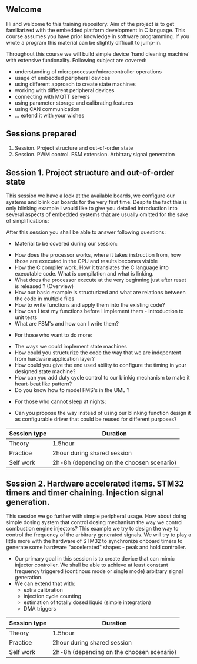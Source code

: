 ## Welcome

Hi and welcome to this training repository. Aim of the project is to get familiarized with the embedded platform development in C language. This course assumes you have prior knowledge in software programming. If you wrote a program this material can be slightly difficult to jump-in. 

Throughout this course we will build simple device 'hand cleaning machine' with extensive funtionality. Following subject are covered:

 - understanding of microprocessor/microcontroller operations
 - usage of embedded peripheral devices 
 - using different approach to create state machines
 - working with different peripheral devices
 - connecting with MQTT servers
 - using parameter storage and calibrating features
 - using CAN communication 
 - ... extend it with your wishes

## Sessions prepared


1. Session.  Project structure and out-of-order state
2. Session.  PWM control. FSM extension. Arbitrary signal generation

## Session 1. Project structure and out-of-order state

This session we have a look at the available boards, we configure our systems and blink our boards for the very first time. Despite the fact this is only blinking example I would like to give you detailed introduction into several aspects of embedded systems that are usually omitted for the sake of simplifications:

After this session you shall be able to answer following questions: 
 
 + Material to be covered during our session:

 - How does the processor works, where it takes instruction from, how those are executed in the CPU and results becomes visible
 - How the C compiler work. How it translates the C language into executable code. What is compilation and what is linking.
 - What does the processor execute at the very beginning just after reset is released ? (Overview)
 - How our basic example is structurized and what are relations between the code in multiple files
 - How to write functions and apply them into the existing code?
 - How can I test my functions before I implement them - introduction to unit tests
 - What are FSM's and how can I write them?

 + For those who want to do more:
 - The ways we could implement state machines 
 - How could you structurize the code the way that we are indepentent from hardware application layer?
 - How could you give the end used ability to configure the timing in your designed state machine?
 - How can you add duty cycle control to our blinkig mechanism to make it heart-beat like pattern?
 - Do you know how to model FMS's in the UML ?

 + For those who cannot sleep at nights:
 - Can you propose the way instead of using our blinking function design it as configurable driver that could be reused for different purposes?

| Session type | Duration |
| ------ | ------ |
| Theory | 1.5hour |
| Practice | 2hour during shared session |
| Self work | 2h-8h (depending on the choosen scenario) |


## Session 2. Hardware accelerated items. STM32 timers and timer chaining. Injection signal generation.

This session we go further with simple peripheral usage. How about doing simple dosing system that control dosing mechanism the way we control combustion engine injectors? This example we try to design the way to control the frequency of the arbitrary generated signals. We will try to play a little more with the hardware of STM32 to synchronize onboard timers to generate some hardware "accelerated" shapes - peak and hold controller.

 - Our primary goal in this session is to create device that can mimic injector controller. We shall be able to achieve at least constant frequency triggered (continous mode or single mode) arbitrary signal generation.
 - We can extend that with:
    - extra calibration
    - injection cycle counting
    - estimation of totally dosed liquid (simple integration)
    - DMA triggers

| Session type | Duration |
| ------ | ------ |
| Theory | 1.5hour |
| Practice | 2hour during shared session |
| Self work | 2h-8h (depending on the choosen scenario) |
